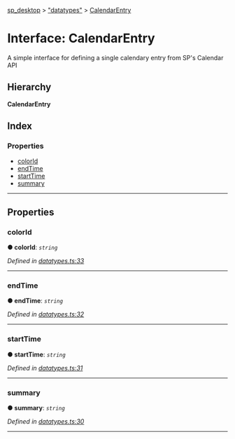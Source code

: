[sp_desktop](../README.md) > ["datatypes"](../modules/_datatypes_.md) > [CalendarEntry](../interfaces/_datatypes_.calendarentry.md)

# Interface: CalendarEntry

A simple interface for defining a single calendary entry from SP's Calendar API

## Hierarchy

**CalendarEntry**

## Index

### Properties

* [colorId](_datatypes_.calendarentry.md#colorid)
* [endTime](_datatypes_.calendarentry.md#endtime)
* [startTime](_datatypes_.calendarentry.md#starttime)
* [summary](_datatypes_.calendarentry.md#summary)

---

## Properties

<a id="colorid"></a>

###  colorId

**● colorId**: *`string`*

*Defined in [datatypes.ts:33](https://github.com/sammy0025/SP_Desktop/blob/fa6190c/src/datatypes.ts#L33)*

___
<a id="endtime"></a>

###  endTime

**● endTime**: *`string`*

*Defined in [datatypes.ts:32](https://github.com/sammy0025/SP_Desktop/blob/fa6190c/src/datatypes.ts#L32)*

___
<a id="starttime"></a>

###  startTime

**● startTime**: *`string`*

*Defined in [datatypes.ts:31](https://github.com/sammy0025/SP_Desktop/blob/fa6190c/src/datatypes.ts#L31)*

___
<a id="summary"></a>

###  summary

**● summary**: *`string`*

*Defined in [datatypes.ts:30](https://github.com/sammy0025/SP_Desktop/blob/fa6190c/src/datatypes.ts#L30)*

___

